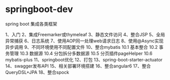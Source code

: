 # springboot-dev
spring boot 集成各类框架

1、入门
2、集成Freemarker或thymeleaf
3、静态文件访问
4、整合JSP
5、全局异常捕获
6、日志系统
7、使用AOP同一处理web请求日志
8、使用@Async实现异步调用
9、不同环境使用不同配置文件
10、整合mybatis
10.1 基本整合
10.2 事务管理
10.3 数据源
10.4 分包拆分多数据源
10.5 分页插件pageHelper
10.6 mybatis-plus
11、springboot优化
12、打包
13、spring-boot-starter-actuator
14、swagger发布API
15、相关部署环境搭建
16、整合angular6
17、整合QueryDSL+JPA
18、整合spock

